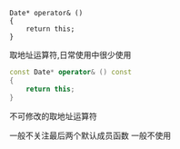 ```C+
Date* operator& ()
{
    return this;
}
```
取地址运算符,日常使用中很少使用
```C++
const Date* operator& () const
{
    return this;
}
```
不可修改的取地址运算符

一般不关注最后两个默认成员函数
一般不使用